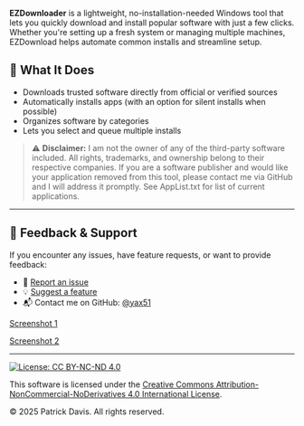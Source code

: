 **EZDownloader** is a lightweight, no-installation-needed Windows tool that lets you quickly download and install popular software with just a few clicks. Whether you're setting up a fresh system or managing multiple machines, EZDownload helps automate common installs and streamline setup.

## 🔧 What It Does
- Downloads trusted software directly from official or verified sources  
- Automatically installs apps (with an option for silent installs when possible)  
- Organizes software by categories  
- Lets you select and queue multiple installs  


> ⚠️ **Disclaimer:** I am not the owner of any of the third-party software included. All rights, trademarks, and ownership belong to their respective companies. If you are a software publisher and would like your application removed from this tool, 
please contact me via GitHub and I will address it promptly. See AppList.txt for list of current applications.


---

## 💬 Feedback & Support

If you encounter any issues, have feature requests, or want to provide feedback:

- 🐛 [Report an issue](https://github.com/yax51/EZDownloader/issues)
- 💡 [Suggest a feature](https://github.com/yax51/EZDownloader/issues/new?template=feature_request.md)
- 📬 Contact me on GitHub: [@yax51](https://github.com/yax51)


[Screenshot 1](https://imgur.com/a/PWPtPu6)

[Screenshot 2](https://imgur.com/a/TaUXMUb)

---

[![License: CC BY-NC-ND 4.0](https://img.shields.io/badge/License-CC%20BY--NC--ND%204.0-lightgrey.svg)](https://creativecommons.org/licenses/by-nc-nd/4.0/)

This software is licensed under the [Creative Commons Attribution-NonCommercial-NoDerivatives 4.0 International License](https://creativecommons.org/licenses/by-nc-nd/4.0/).

© 2025 Patrick Davis. All rights reserved.
